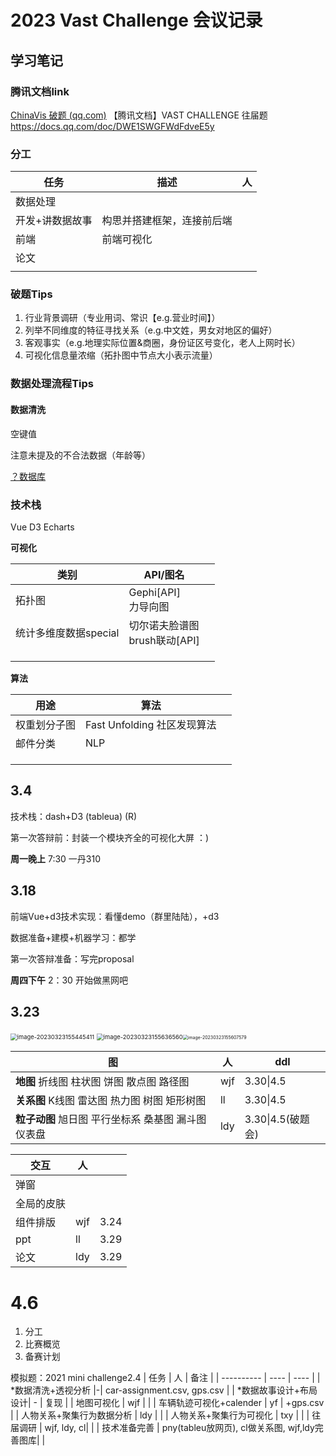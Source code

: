# 2023 Vast Challenge 会议记录

## 学习笔记

### 腾讯文档link

[ChinaVis 破题 (qq.com)](https://docs.qq.com/doc/DRElLemNFU2Z4V2Z5?u=9ccd436263224792aed1e201d311483d)
【腾讯文档】VAST CHALLENGE 往届题 https://docs.qq.com/doc/DWE1SWGFWdFdveE5y

### 分工
| 任务         | 描述                        |  人    |
| ------------ | --------------------------- | ---- |
| 数据处理  |  |      |
| 开发+讲数据故事 | 构思并搭建框架，连接前后端                  |      |
| 前端     | 前端可视化          |      |
| 论文     |                             |      |
|              |                             |      |

### 破题Tips

1. 行业背景调研（专业用词、常识【e.g.营业时间】）
2. 列举不同维度的特征寻找关系（e.g.中文姓，男女对地区的偏好）
3. 客观事实（e.g.地理实际位置&商圈，身份证区号变化，老人上网时长）
4. 可视化信息量浓缩（拓扑图中节点大小表示流量）


### 数据处理流程Tips

#### 数据清洗

空键值

注意未提及的不合法数据（年龄等）

<u>？数据库</u>



### 技术栈

Vue   D3   Echarts

**可视化**

| 类别                  | API/图名                         |      |
| --------------------- | -------------------------------- | ---- |
| 拓扑图                | Gephi[API]<br>力导向图           |      |
| 统计多维度数据special | 切尔诺夫脸谱图<br>brush联动[API] |      |
|                       |                                  |      |
|                       |                                  |      |
|                       |                                  |      |

**算法**

| 用途         | 算法                        |      |
| ------------ | --------------------------- | ---- |
| 权重划分子图 | Fast Unfolding 社区发现算法 |      |
| 邮件分类     | NLP                         |      |
|              |                             |      |
|              |                             |      |
|              |                             |      |



## 3.4
技术栈：dash+D3  (tableua) (R)

第一次答辩前：封装一个模块齐全的可视化大屏 ：)

**周一晚上**  7:30 一丹310



## 3.18

前端Vue+d3技术实现：看懂demo（群里陆陆），+d3

数据准备+建模+机器学习：都学

第一次答辩准备：写完proposal

**周四下午**  2：30  开始做黑网吧



## 3.23

<img src="C:\Users\afo\AppData\Roaming\Typora\typora-user-images\image-20230323155445411.png" alt="image-20230323155445411" style="zoom:67%;" />  <img src="C:\Users\afo\AppData\Roaming\Typora\typora-user-images\image-20230323155636560.png" alt="image-20230323155636560" style="zoom:67%;" /><img src="C:\Users\afo\AppData\Roaming\Typora\typora-user-images\image-20230323155607579.png" alt="image-20230323155607579" style="zoom:50%;" />

| 图                                                  | 人   | ddl               |
| --------------------------------------------------- | ---- | ----------------- |
| **地图**        折线图 柱状图 饼图 散点图 路径图    | wjf  | 3.30\|4.5         |
| **关系图**    K线图 雷达图 热力图 树图 矩形树图     | ll   | 3.30\|4.5         |
| **粒子动图** 旭日图 平行坐标系 桑基图 漏斗图 仪表盘 | ldy  | 3.30\|4.5(破题会) |

| 交互       | 人   |      |
| ---------- | ---- | ---- |
| 弹窗       |      |      |
| 全局的皮肤 |      |      |
| 组件排版   | wjf  | 3.24 |
| ppt        | ll   | 3.29 |
| 论文       | ldy  | 3.29 |


# 4.6
1. 分工
2. 比赛概览
3. 备赛计划

模拟题：2021  mini challenge2.4
| 任务       | 人   |  备注  |
| ---------- | ---- | ---- |
| *数据清洗+透视分析 |-| car-assignment.csv, gps.csv   |
| *数据故事设计+布局设计| - | 复现 |
| 地图可视化           | wjf  |      |
| 车辆轨迹可视化+calender | yf  | +gps.csv |
| 人物关系+聚集行为数据分析 | ldy  |      |
| 人物关系+聚集行为可视化 | txy  |      |
| 往届调研             | wjf, ldy, cl|         |
| 技术准备完善         | pny(tableu放网页), cl做关系图, wjf,ldy完善图库|      |


